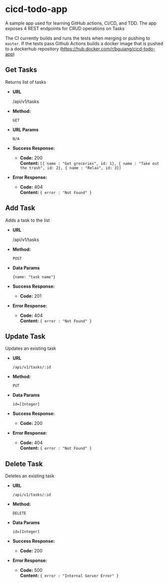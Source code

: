 # cicd-todo-app
A sample app used for learning GitHub actions, CI/CD, and TDD. The app exposes 4 REST endpoints for CRUD operations on Tasks

The CI currently builds and runs the tests when merging or pushing to `master`. If the tests pass Github Actions builds a docker image that is pushed to a dockerhub repository  (https://hub.docker.com/r/bguiang/cicd-todo-app)

**Get Tasks**
----
  Returns list of tasks

* **URL**

  /api/v1/tasks

* **Method:**
  
  `GET`
  
*  **URL Params**

   `N/A`

* **Success Response:**

  * **Code:** 200 <br />
    **Content:** `[{ name : "Get groceries", id: 1}, { name : "Take out the trash", id: 2}, { name : "Relax", id: 3}]`
 
* **Error Response:**

  * **Code:** 404 <br />
    **Content:** `{ error : "Not Found" }`

**Add Task**
----
  Adds a task to the list

* **URL**

  /api/v1/tasks

* **Method:**
  
  `POST`

* **Data Params**

  `{name: "task name"}`

* **Success Response:**

  * **Code:** 201<br />
 
* **Error Response:**

  * **Code:** 404 <br />
    **Content:** `{ error : "Not Found" }`

**Update Task**
----
  Updates an existing task

* **URL**

  `/api/v1/tasks/:id`

* **Method:**

  `PUT`

* **Data Params**

  `id=[Integer]`

* **Success Response:**

  * **Code:** 200 <br />
 
* **Error Response:**

  * **Code:** 404 <br />
    **Content:** `{ error : "Not Found" }`
    
**Delete Task**
----
  Deletes an existing task

* **URL**

  `/api/v1/tasks/:id`

* **Method:**

  `DELETE`

* **Data Params**

  `id=[Integer]`

* **Success Response:**

  * **Code:** 200 <br />
 
* **Error Response:**

  * **Code:** 500 <br />
    **Content:** `{ error : "Internal Server Error" }`
